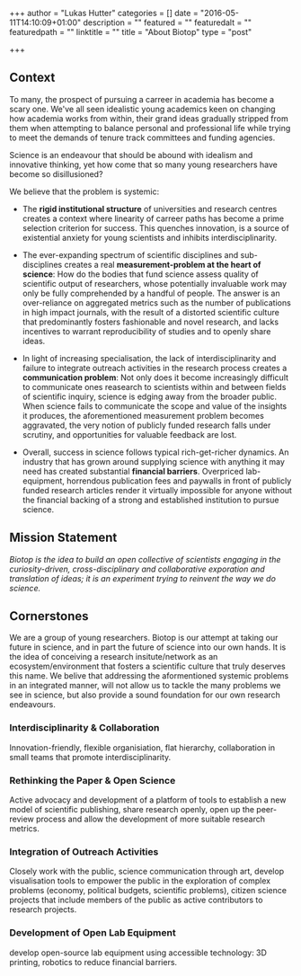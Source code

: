 +++
author = "Lukas Hutter"
categories = []
date = "2016-05-11T14:10:09+01:00"
description = ""
featured = ""
featuredalt = ""
featuredpath = ""
linktitle = ""
title = "About Biotop"
type = "post"

+++

## Context

To many, the prospect of pursuing a carreer in academia has become a scary one.
We've all seen idealistic young academics keen on changing how academia works from within, their grand ideas gradually stripped from them  when attempting to balance personal and professional life while trying to meet the demands of tenure track committees and funding agencies.

Science is an endeavour that should be abound with idealism and innovative thinking, yet how come that so many young researchers have become so disillusioned?

We believe that the problem is systemic:

- The **rigid institutional structure** of universities and research centres creates a context where linearity of carreer paths has become a prime selection criterion for success. This quenches innovation, is a source of existential anxiety for young scientists and inhibits interdisciplinarity.

- The ever-expanding spectrum of scientific disciplines and sub-disciplines creates a real **measurement-problem at the heart of science**: How do the bodies that fund science assess quality of scientific output of researchers, whose potentially invaluable work may only be fully comprehended by a handful of people. The answer is an over-reliance on aggregated metrics such as the number of publications in high impact journals, with the result of
a distorted scientific culture that predominantly fosters fashionable and novel research, and lacks incentives to warrant reproducibility of studies and to openly share ideas.

- In light of increasing specialisation, the lack of interdisciplinarity and failure to integrate outreach activities in the research process creates a **communication problem**: Not only does it become increasingly difficult to communicate ones reasearch to scientists within and between fields of scientific inquiry, science is edging away from the broader public. When science fails to communicate the scope and value of the insights it produces, the aforementioned measurement problem becomes aggravated, the very notion of publicly funded research falls under scrutiny, and opportunities for valuable feedback are lost.

- Overall, success in science follows typical rich-get-richer dynamics. An industry that has grown around  supplying science with anything it may need has created substantial **financial barriers**. Overpriced lab-equipment, horrendous publication fees and paywalls in front of publicly funded research articles render it virtually impossible for anyone without the financial backing of a strong and established institution to pursue science.


## Mission Statement

*Biotop is the idea to build an open collective of scientists engaging in the curiosity-driven, cross-disciplinary and collaborative exporation and translation of ideas; it is an experiment trying to reinvent the way we do science.*

## Cornerstones

We are a group of young researchers. Biotop is our attempt at taking our future in science, and in part the future of science into our own hands. It is the idea of conceiving a research insitute/network as an ecosystem/environment that fosters a scientific culture that truly deserves this name. We belive that addressing the aformentioned systemic problems in an integrated manner, will not allow us to tackle the many problems we see in science, but also provide a sound foundation for our own research endeavours.

### Interdisciplinarity & Collaboration

Innovation-friendly, flexible organisiation, flat hierarchy, collaboration in small teams that promote interdisciplinarity.

### Rethinking the Paper & Open Science

Active advocacy and development of a platform of tools to establish a new model of scientific publishing, share research openly, open up the peer-review process and allow the development of more suitable research metrics.

### Integration of Outreach Activities

Closely work with the public, science communication through art, develop visualisation tools to empower the public in the exploration of complex problems (economy, political budgets, scientific problems), citizen science projects that include members of the public as active contributors to research projects.

### Development of Open Lab Equipment
develop open-source lab equipment using accessible technology: 3D printing, robotics to reduce financial barriers.
